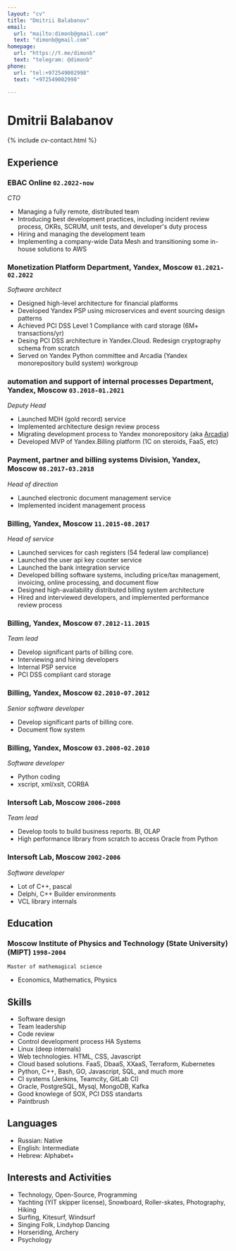 ```yaml
---
layout: "cv"
title: "Dmitrii Balabanov"
email:
  url: "mailto:dimonb@gmail.com"
  text: "dimonb@gmail.com"
homepage:
  url: "https://t.me/dimonb"
  text: "telegram: @dimonb"
phone:
  url: "tel:+972549002998"
  text: "+972549002998"
  
---
```


# Dmitrii Balabanov

<!--
include contact information from the front matter
Supported arguments:
    - homepage: url, text
    - phone
    - email
-->

{% include cv-contact.html %}

## Experience

### **EBAC Online** `02.2022-now`
_CTO_<br>
- Managing a fully remote, distributed team
- Introducing best development practices, including incident review process, OKRs, SCRUM, unit tests, and developer's duty process
- Hiring and managing the development team
- Implementing a company-wide Data Mesh and transitioning some in-house solutions to AWS

### **Monetization Platform Department, Yandex, Moscow** `01.2021-02.2022`
_Software architect_<br>
- Designed high-level architecture for financial platforms
- Developed Yandex PSP using microservices and event sourcing design patterns
- Achieved PCI DSS Level 1 Compliance with card storage (6M+ transactions/yr)
- Desing PCI DSS architecture in Yandex.Cloud. Redesign cryptography schema from scratch
- Served on Yandex Python committee and Arcadia (Yandex monorepository build system) workgroup

### **automation and support of internal processes Department, Yandex, Moscow** `03.2018-01.2021`
_Deputy Head_<br>
- Launched MDH (gold record) service
- Implemented architecture design review process
- Migrating development process to Yandex monorepository (aka <a href="https://habr.com/ru/company/yandex/blog/482926/">Arcadia</a>)
- Developed MVP of Yandex.Billing platform (1C on steroids, FaaS, etc)

### **Payment, partner and billing systems Division, Yandex, Moscow** `08.2017-03.2018`
_Head of direction_<br>
- Launched electronic document management service
- Implemented incident management process

### **Billing, Yandex, Moscow** `11.2015-08.2017` 
_Head of service_<br>
- Launched services for cash registers (54 federal law compliance)
- Launched the user api key counter service
- Launched the bank integration service
- Developed billing software systems, including price/tax management, invoicing, online processing, and document flow
- Designed high-availability distributed billing system architecture
- Hired and interviewed developers, and implemented performance review process

<div style="page-break-after: always;"></div>

### **Billing, Yandex, Moscow** `07.2012-11.2015`
_Team lead_<br>
- Develop significant parts of billing core. 
- Interviewing and hiring developers
- Internal PSP service
- PCI DSS compliant card storage

### **Billing, Yandex, Moscow** `02.2010-07.2012`
_Senior software developer_<br>
- Develop significant parts of billing core.
- Document flow system

### **Billing, Yandex, Moscow** `03.2008-02.2010`
_Software developer_<br>
- Python coding
- xscript, xml/xslt, CORBA

### **Intersoft Lab, Moscow** `2006-2008`
_Team lead_<br>
- Develop tools to build business reports. BI, OLAP
- High performance library from scratch to access Oracle from Python

### **Intersoft Lab, Moscow** `2002-2006`
_Software developer_<br>
- Lot of C++, pascal
- Delphi, C++ Builder environments
- VCL library internals

<div style="page-break-after: always;"></div>

## Education

### **Moscow Institute of Physics and Technology (State University) (MIPT)** `1998-2004`
```
Master of mathemagical science
```
- Economics, Mathematics, Physics

## Skills
- Software design
- Team leadership
- Code review
- Control development process HA Systems
- Linux (deep internals)
- Web technologies. HTML, CSS, Javascript
- Cloud based solutions. FaaS, DbaaS, XXaaS, Terraform, Kubernetes
- Python, C++, Bash, GO, Javascript, SQL,  and much more
- CI systems (Jenkins, Teamcity, GitLab CI)
- Oracle, PostgreSQL, Mysql, MongoDB, Kafka
- Good knowlege of SOX, PCI DSS standarts
- Paintbrush

## Languages
- Russian: Native
- English: Intermediate
- Hebrew: Alphabet+

## Interests and Activities
- Technology, Open-Source, Programming
- Yachting (YIT skipper license), Snowboard, Roller-skates, Photography, Hiking
- Surfing, Kitesurf, Windsurf
- Singing Folk, Lindyhop Dancing
- Horseriding, Archery
- Psychology

